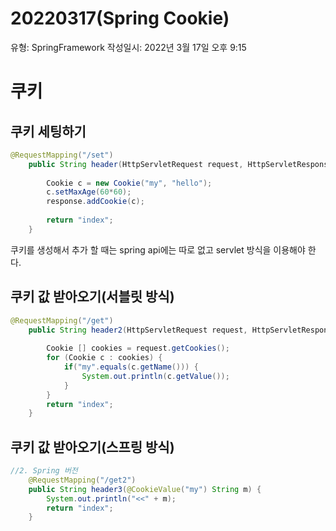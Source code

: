 # 20220317(Spring Cookie)

유형: SpringFramework
작성일시: 2022년 3월 17일 오후 9:15

# 쿠키

## 쿠키 세팅하기

```java
@RequestMapping("/set")
	public String header(HttpServletRequest request, HttpServletResponse response) {
		
		Cookie c = new Cookie("my", "hello");
		c.setMaxAge(60*60);
		response.addCookie(c);
		
		return "index";
	}
```

쿠키를 생성해서 추가 할 때는 spring api에는 따로 없고 servlet 방식을 이용해야 한다.

## 쿠키 값 받아오기(서블릿 방식)

```java
@RequestMapping("/get")
	public String header2(HttpServletRequest request, HttpServletResponse response) {
	
		Cookie [] cookies = request.getCookies();
		for (Cookie c : cookies) {
			if("my".equals(c.getName())) {
				System.out.println(c.getValue());
			}
		}
		return "index";
	}
```

## 쿠키 값 받아오기(스프링 방식)

```java
//2. Spring 버전
	@RequestMapping("/get2")
	public String header3(@CookieValue("my") String m) {
		System.out.println("<<" + m);
		return "index";
	}
```